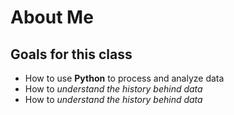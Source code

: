 # About Me
## Goals for this class
- How to use **Python** to process and analyze data
- How to *understand the history behind data*
- How to *understand the history behind data*
